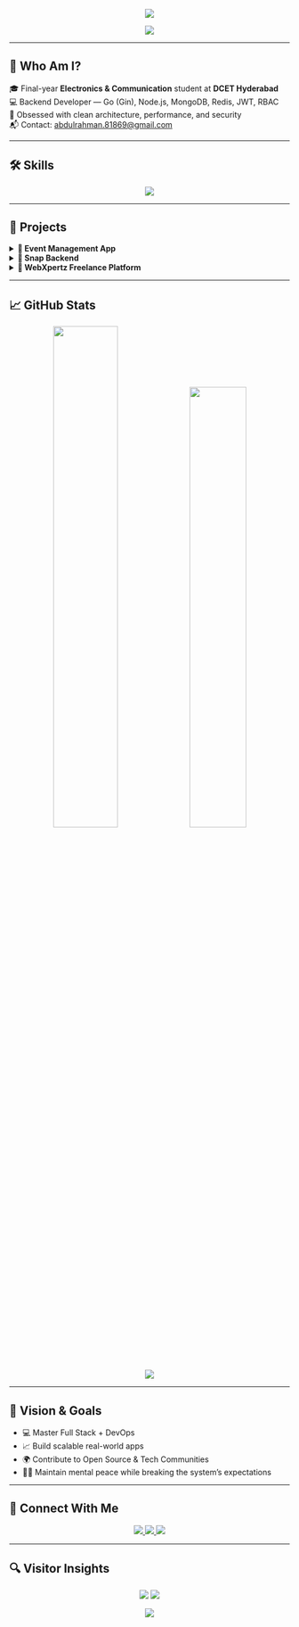 <!-- 🔥 Hero Banner -->
<p align="center">
  <img src="https://capsule-render.vercel.app/api?type=rect&height=120&text=Syed%20Abdul%20Rahman&fontSize=40&fontColor=ffffff&color=0:0a0f1c,100:1f2a47&animation=fadeIn" />
</p>

<p align="center">
  <img src="https://readme-typing-svg.herokuapp.com?font=Fira+Code&size=22&pause=1000&color=00E6FF&center=true&vCenter=true&width=500&lines=Backend+Developer+%7C+GoLang+%2B+Node.js;Scalable+Systems+%7C+Clean+Architecture;" />
</p>

---

## 🧠 Who Am I?

🎓 Final-year **Electronics & Communication** student at **DCET Hyderabad**  
💻 Backend Developer — Go (Gin), Node.js, MongoDB, Redis, JWT, RBAC  
🧱 Obsessed with clean architecture, performance, and security  
📬 Contact: [abdulrahman.81869@gmail.com](mailto:abdulrahman.81869@gmail.com)

---

## 🛠️ Skills

<p align="center">
  <img src="https://skillicons.dev/icons?i=go,nodejs,express,mongodb,redis,html,css,js,ts,tailwind,git,github,linux,postman,vscode" />
</p>

---

## 🚀 Projects 

<details>
<summary><strong>📌 Event Management App</strong></summary>

🔐 Role-based access (Admin/User), Email OTP, JWT  
⚙️ Go (Gin) + MongoDB + Redis + RBAC  
⚡ Redis caching + TTL fallback + Clean Architecture  
🔗 [Repo Link](https://github.com/AbdulRahman-04/event-management-gin)
</details>

<details>
<summary><strong>📌 Snap Backend</strong></summary>

📷 Snapchat-style story backend  
🧱 Modular services, JWT, pagination, rate limiting  
🔗 [Repo Link](https://github.com/AbdulRahman-04/snap-backend)
</details>

<details>
<summary><strong>📌 WebXpertz Freelance Platform</strong></summary>

🤝 MERN stack freelance platform  
✅ JWT Auth, Password Reset, Scalable APIs  
🎨 Tailwind UI + Clean UX  
🔗 [Repo Link](https://github.com/AbdulRahman-04/webxpertz)
</details>

---

## 📈 GitHub Stats

<p align="center">
  <img src="https://github-readme-stats.vercel.app/api?username=AbdulRahman-04&show_icons=true&theme=radical&hide_border=true" width="48%" />
  <img src="https://github-readme-stats.vercel.app/api/top-langs/?username=AbdulRahman-04&theme=radical&layout=compact&hide_border=true" width="45%" />
  <br />
  <img src="https://streak-stats.demolab.com?user=AbdulRahman-04&theme=radical&hide_border=true&date_format=M%20j%5B%2C%20Y%5D" />
</p>

---

## 🎯 Vision & Goals

- 💻 Master Full Stack + DevOps  
- 📈 Build scalable real-world apps  
- 🌍 Contribute to Open Source & Tech Communities  
- 🧘‍♂️ Maintain mental peace while breaking the system’s expectations

---

## 🤝 Connect With Me

<p align="center">
  <a href="https://www.linkedin.com/in/syed-abdul-rahman-643a282b2/" target="_blank">
    <img src="https://img.shields.io/badge/LinkedIn-0077B5?style=for-the-badge&logo=linkedin&logoColor=white" />
  </a>
  <a href="https://github.com/AbdulRahman-04" target="_blank">
    <img src="https://img.shields.io/badge/GitHub-181717?style=for-the-badge&logo=github&logoColor=white" />
  </a>
  <a href="mailto:abdulrahman.81869@gmail.com" target="_blank">
    <img src="https://img.shields.io/badge/Gmail-D14836?style=for-the-badge&logo=gmail&logoColor=white" />
  </a>
</p>

---

## 🔍 Visitor Insights

<p align="center">
  <img src="https://komarev.com/ghpvc/?username=AbdulRahman-04&label=Profile+Views&color=0e75b6&style=flat" />
  <img src="https://img.shields.io/github/followers/AbdulRahman-04?label=Followers&style=social" />
</p>

<!-- ✨ Final Line -->
<p align="center">
  <img src="https://readme-typing-svg.herokuapp.com?font=Fira+Code&pause=1000&color=5AFFDF&center=true&vCenter=true&width=500&lines=Let’s+Build+Something+Great+Together!" />
</p>

